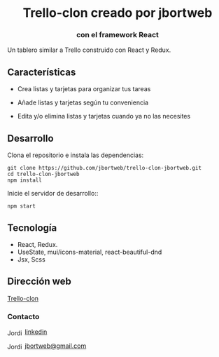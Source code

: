 <h1 align="center">Trello-clon creado por jbortweb</h1>
<h3 align="center">con el framework React</h3>

Un tablero similar a Trello construido con React y Redux.


## Características

- Crea listas y tarjetas para organizar tus tareas

- Añade listas y tarjetas según tu conveniencia
- Edita y/o elimina listas y tarjetas cuando ya no las necesites


## Desarrollo
Clona el repositorio e instala las dependencias:

```
git clone https://github.com/jbortweb/trello-clon-jbortweb.git
cd trello-clon-jbortweb
npm install
```

Inicie el servidor de desarrollo::

```
npm start
```

## Tecnología

- React, Redux.
- UseState, mui/icons-material, react-beautiful-dnd
- Jsx, Scss

## Dirección web 

<a href="https://jbortweb.github.io/trello-clon-jbortweb/">Trello-clon</a>

<h3>Contacto</h3>

<a href="https://www.linkedin.com/in/jordi-bort/" target="blank"><img align="center" src="https://cdn.jsdelivr.net/npm/simple-icons@3.0.1/icons/linkedin.svg" alt="Jordi Bort" height="15" width="40" />linkedin</a>

<a href="mailto:jbortweb@gmail.com " target="blank"><img align="center" src="https://cdn.jsdelivr.net/npm/simple-icons@3.0.1/icons/gmail.svg" alt="Jordi Bort" height="15" width="40" />jbortweb@gmail.com</a>
